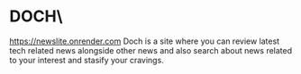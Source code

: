 # DOCH\

https://newslite.onrender.com
Doch is a site where you can review latest tech related news alongside other news and also search about news related to your interest and stasify your cravings.
